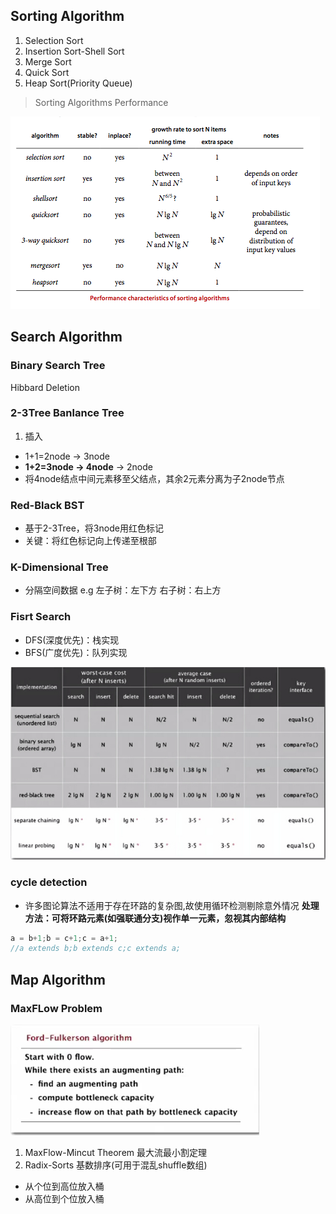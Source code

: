 ## Sorting Algorithm

1. Selection Sort
2. Insertion Sort-Shell Sort
3. Merge Sort
4. Quick Sort
5. Heap Sort(Priority Queue)

> Sorting Algorithms Performance

![Performance](img/SortingPerformance.png)

## Search Algorithm

### Binary Search Tree
Hibbard Deletion

### 2-3Tree Banlance Tree
1. 插入
- 1+1=2node -> 3node
- **1+2=3node -> 4node** -> 2node
- 将4node结点中间元素移至父结点，其余2元素分离为子2node节点

### Red-Black BST
- 基于2-3Tree，将3node用红色标记
- 关键：将红色标记向上传递至根部

### K-Dimensional Tree
- 分隔空间数据
e.g 左子树：左下方   右子树：右上方

### Fisrt Search
- DFS(深度优先)：栈实现
- BFS(广度优先)：队列实现

![Search Algorithm Performance](img/SearchPerformance.jpg)

### cycle detection
- 许多图论算法不适用于存在环路的复杂图,故使用循环检测剔除意外情况
**处理方法：可将环路元素(如强联通分支)视作单一元素，忽视其内部结构**
```java
a = b+1;b = c+1;c = a+1;
//a extends b;b extends c;c extends a; 
```


## Map Algorithm

### MaxFLow Problem
![Ford Fulkerson Algorithm](img/FordFulkersonAlgorithm.png)
1. MaxFlow-Mincut Theorem 最大流最小割定理
2. Radix-Sorts 基数排序(可用于混乱shuffle数组)
- 从个位到高位放入桶
- 从高位到个位放入桶
